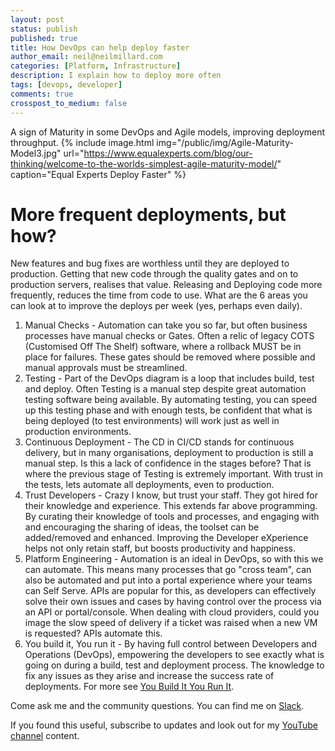 ```yaml
---
layout: post
status: publish
published: true
title: How DevOps can help deploy faster
author_email: neil@neilmillard.com
categories: [Platform, Infrastructure]
description: I explain how to deploy more often
tags: [devops, developer]
comments: true
crosspost_to_medium: false
---
```

A sign of Maturity in some DevOps and Agile models, improving deployment throughput.
{% include image.html
img="/public/img/Agile-Maturity-Model3.jpg"
url="https://www.equalexperts.com/blog/our-thinking/welcome-to-the-worlds-simplest-agile-maturity-model/"
caption="Equal Experts Deploy Faster" %}

More frequent deployments, but how?
==========

New features and bug fixes are worthless until they are deployed to production. Getting that new code through the
quality gates and on to production servers, realises that value. Releasing and Deploying code more frequently, reduces
the time from code to use. What are the 6 areas you can look at to improve the deploys per week (yes, perhaps even
daily).

1. Manual Checks - Automation can take you so far, but often business processes have manual checks or Gates. Often a
relic of legacy COTS (Customised Off The Shelf) software, where a rollback MUST be in place for failures. These gates
should be removed where possible and manual approvals must be streamlined.
2. Testing - Part of the DevOps diagram is a loop that includes build, test and deploy. Often Testing is a manual step
despite great automation testing software being available. By automating testing, you can speed up this testing phase
and with enough tests, be confident that what is being deployed (to test environments) will work just as well in
production environments.
3. Continuous Deployment - The CD in CI/CD stands for continuous delivery, but in many organisations, deployment to
production is still a manual step. Is this a lack of confidence in the stages before? That is where the previous stage
of Testing is extremely important. With trust in the tests, lets automate all deployments, even to production.
4. Trust Developers - Crazy I know, but trust your staff. They got hired for their knowledge and experience. This
extends far above programming. By curating their knowledge of tools and processes, and engaging with and encouraging
the sharing of ideas, the toolset can be added/removed and enhanced. Improving the Developer eXperience helps not only
retain staff, but boosts productivity and happiness.
5. Platform Engineering - Automation is an ideal in DevOps, so with this we can automate. This means many processes
that go "cross team", can also be automated and put into a portal experience where your teams can Self Serve. APIs are
popular for this, as developers can effectively solve their own issues and cases by having control over the process
via an API or portal/console. When dealing with cloud providers, could you image the slow speed of delivery if a ticket
was raised when a new VM is requested? APIs automate this.
6. You build it, You run it - By having full control between Developers and Operations (DevOps), empowering the developers
to see exactly what is going on during a build, test and deployment process. The knowledge to fix any issues as they
arise and increase the success rate of deployments. For more see [You Build It You Run It][ybiyri].

Come ask me and the community questions. You can find me on [Slack]({{site.data.slack.invite}}).


If you found this useful, subscribe to updates and look out for my [YouTube channel]({{site.data.youtube.channel}}) content.

[ybiyri]: https://www.equalexperts.com/our-services/deliver/you-build-it-you-run-it/
